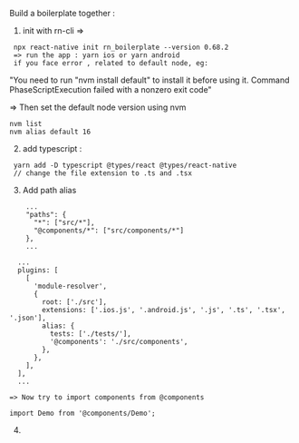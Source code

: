 Build a boilerplate together : 
<br/>

1. init with rn-cli =>

```
 npx react-native init rn_boilerplate --version 0.68.2
 => run the app : yarn ios or yarn android
 if you face error , related to default node, eg: 
```
 "You need to run "nvm install default" to install it before using it.
  Command PhaseScriptExecution failed with a nonzero exit code"

  => Then set the default node version using nvm

``` 
nvm list
nvm alias default 16                                                                                                                                                                                                                     
```



2. add typescript :

```
 yarn add -D typescript @types/react @types/react-native 
 // change the file extension to .ts and .tsx
```

3. Add path alias
```
    ...
    "paths": {
      "*": ["src/*"],
      "@components/*": ["src/components/*"]
    },
    ...
```
```
  ...
  plugins: [
    [
      'module-resolver',
      {
        root: ['./src'],
        extensions: ['.ios.js', '.android.js', '.js', '.ts', '.tsx', '.json'],
        alias: {
          tests: ['./tests/'],
          '@components': './src/components',
        },
      },
    ],
  ],
  ...
```
```
=> Now try to import components from @components

import Demo from '@components/Demo';
```

4. 
